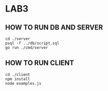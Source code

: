 # LAB3

## HOW TO RUN DB AND SERVER
```shell script
cd ./server
psql -f ../db/script.sql
go run ./cmd/server
```

## HOW TO RUN CLIENT
```shell script
cd ./client
npm install
node examples.js
```
